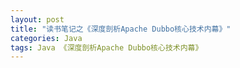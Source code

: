 ```yaml
---
layout: post
title: "读书笔记之《深度剖析Apache Dubbo核心技术内幕》"
categories: Java
tags: Java 《深度剖析Apache Dubbo核心技术内幕》
---
```


